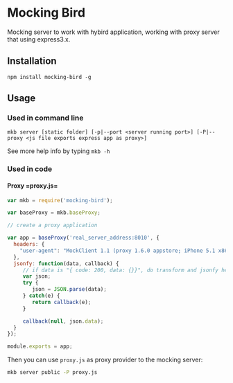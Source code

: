 # Mocking Bird

Mocking server to work with hybird application, working with proxy server that using express3.x.

## Installation

```
npm install mocking-bird -g
```

## Usage

### Used in command line

```
mkb server [static folder] [-p|--port <server running port>] [-P|--proxy <js file exports express app as proxy>]
```

See more help info by typing  ```mkb -h```

### Used in code

#### Proxy =proxy.js=

``` javascript
var mkb = require('mocking-bird');

var baseProxy = mkb.baseProxy;

// create a proxy application

var app = baseProxy('real_server_address:8010', {
  headers: {
    "user-agent": "MockClient 1.1 (proxy 1.6.0 appstore; iPhone 5.1 x86_64)",
  },
  jsonfy: function(data, callback) {
     // if data is "{ code: 200, data: {}}", do transform and jsonfy here
     var json;
     try {
        json = JSON.parse(data);
     } catch(e) {
        return callback(e);
     }

     callback(null, json.data);
  }
});

module.exports = app;
```

Then you can use `proxy.js` as proxy provider to the mocking server:

``` bash
mkb server public -P proxy.js
```
